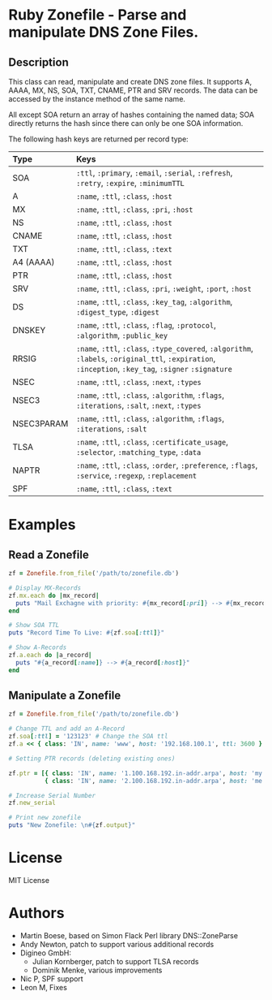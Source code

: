 # Ruby Zonefile - Parse and manipulate DNS Zone Files.

## Description

This class can read, manipulate and create DNS zone files. It
supports A, AAAA, MX, NS, SOA, TXT, CNAME, PTR and SRV records. The
data can be accessed by the instance method of the same name.

All except SOA return an array of hashes containing the named data;
SOA directly returns the hash since there can only be one SOA
information.

The following hash keys are returned per record type:

| Type | Keys |
|:-----|:-----|
| SOA        | `:ttl`, `:primary`, `:email`, `:serial`, `:refresh`, `:retry`, `:expire`, `:minimumTTL` |
| A          | `:name`, `:ttl`, `:class`, `:host` |
| MX         | `:name`, `:ttl`, `:class`, `:pri`, `:host` |
| NS         | `:name`, `:ttl`, `:class`, `:host` |
| CNAME      | `:name`, `:ttl`, `:class`, `:host` |
| TXT        | `:name`, `:ttl`, `:class`, `:text` |
| A4 (AAAA)  | `:name`, `:ttl`, `:class`, `:host` |
| PTR        | `:name`, `:ttl`, `:class`, `:host` |
| SRV        | `:name`, `:ttl`, `:class`, `:pri`, `:weight`, `:port`, `:host` |
| DS         | `:name`, `:ttl`, `:class`, `:key_tag`, `:algorithm`, `:digest_type`, `:digest` |
| DNSKEY     | `:name`, `:ttl`, `:class`, `:flag`, `:protocol`, `:algorithm`, `:public_key` |
| RRSIG      | `:name`, `:ttl`, `:class`, `:type_covered`, `:algorithm`, `:labels`, `:original_ttl`, `:expiration`, `:inception`, `:key_tag`, `:signer` `:signature` |
| NSEC       | `:name`, `:ttl`, `:class`, `:next`, `:types` |
| NSEC3      | `:name`, `:ttl`, `:class`, `:algorithm`, `:flags`, `:iterations`, `:salt`, `:next`, `:types` |
| NSEC3PARAM | `:name`, `:ttl`, `:class`, `:algorithm`, `:flags`, `:iterations`, `:salt` |
| TLSA       | `:name`, `:ttl`, `:class`, `:certificate_usage`, `:selector`, `:matching_type`, `:data` |
| NAPTR      | `:name`, `:ttl`, `:class`, `:order`, `:preference`, `:flags`, `:service`, `:regexp`, `:replacement` |
| SPF        | `:name`, `:ttl`, `:class`, `:text` |

# Examples

## Read a Zonefile

```ruby
zf = Zonefile.from_file('/path/to/zonefile.db')

# Display MX-Records
zf.mx.each do |mx_record|
  puts "Mail Exchagne with priority: #{mx_record[:pri]} --> #{mx_record[:host]}"
end

# Show SOA TTL
puts "Record Time To Live: #{zf.soa[:ttl]}"

# Show A-Records
zf.a.each do |a_record|
  puts "#{a_record[:name]} --> #{a_record[:host]}"
end
```

## Manipulate a Zonefile

```ruby
zf = Zonefile.from_file('/path/to/zonefile.db')

# Change TTL and add an A-Record
zf.soa[:ttl] = '123123' # Change the SOA ttl
zf.a << { class: 'IN', name: 'www', host: '192.168.100.1', ttl: 3600 }  # add A-Record

# Setting PTR records (deleting existing ones)

zf.ptr = [{ class: 'IN', name: '1.100.168.192.in-addr.arpa', host: 'my.host.com' },
          { class: 'IN', name: '2.100.168.192.in-addr.arpa', host: 'me.host.com' }]

# Increase Serial Number
zf.new_serial

# Print new zonefile
puts "New Zonefile: \n#{zf.output}"
```

# License

MIT License

# Authors

- Martin Boese, based on Simon Flack Perl library DNS::ZoneParse
- Andy Newton, patch to support various additional records
- Digineo GmbH:
  - Julian Kornberger, patch to support TLSA records
  - Dominik Menke, various improvements
- Nic P, SPF support
- Leon M, Fixes
